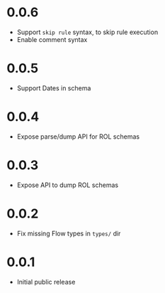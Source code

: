 # 0.0.6

* Support `skip rule` syntax, to skip rule execution
* Enable comment syntax

# 0.0.5

* Support Dates in schema

# 0.0.4

* Expose parse/dump API for ROL schemas

# 0.0.3

* Expose API to dump ROL schemas

# 0.0.2

* Fix missing Flow types in `types/` dir

# 0.0.1

* Initial public release

